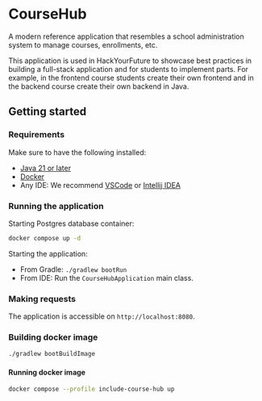 # CourseHub

A modern reference application that resembles a school administration system to manage courses, enrollments, etc.

This application is used in HackYourFuture to showcase best practices in building a full-stack application and for
students to implement parts. For example, in the frontend course students create their own frontend and in the backend
course create their own backend in Java.

## Getting started

### Requirements

Make sure to have the following installed:

* [Java 21 or later](https://adoptium.net/temurin/releases)
* [Docker](https://www.docker.com/products/docker-desktop/)
* Any IDE: We recommend [VSCode](https://code.visualstudio.com/download)
  or [Intellij IDEA](https://www.jetbrains.com/idea/download/?section=mac)

### Running the application

Starting Postgres database container:

```bash
docker compose up -d
```

Starting the application:

* From Gradle: `./gradlew bootRun`
* From IDE: Run the `CourseHubApplication` main class.

### Making requests

The application is accessible on `http://localhost:8080`.

### Building docker image

```bash
./gradlew bootBuildImage
```

#### Running docker image
```bash
docker compose --profile include-course-hub up
```
